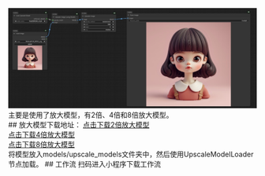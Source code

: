 <div class=""><img class="h1200" src="../../assets/imgs/upscale_8k.jpg"></div>
主要是使用了放大模型，有2倍、4倍和8倍放大模型。
<br/>
## 放大模型下载地址：
<a href="https://huggingface.co/ai-forever/Real-ESRGAN/blob/main/RealESRGAN_x2.pth">点击下载2倍放大模型</a>
<br/>
<a href="https://huggingface.co/ai-forever/Real-ESRGAN/blob/main/RealESRGAN_x4.pth">点击下载4倍放大模型</a>
<br/>
<a href="https://huggingface.co/ai-forever/Real-ESRGAN/blob/main/RealESRGAN_x4.pth">点击下载8倍放大模型</a>
<br/>
将模型放入models/upscale_models文件夹中，然后使用UpscaleModelLoader节点加载。
## 工作流
扫码进入小程序下载工作流<br/>